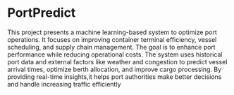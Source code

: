 # PortPredict
This project presents a machine learning-based system to optimize port operations. It focuses on improving container terminal efficiency, vessel scheduling, and supply chain management. The goal is to enhance port performance while reducing operational costs. The system uses historical port data and external factors like weather and congestion to predict vessel arrival times, optimize berth allocation, and improve cargo processing. By providing real-time insights,it helps port authorities make better decisions and handle increasing traffic efficiently
